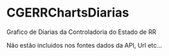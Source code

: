 # CGERRChartsDiarias
Grafico de Diarias da Controladoria do Estado de RR

Não estão incluidos nos fontes dados da API, Url etc...
